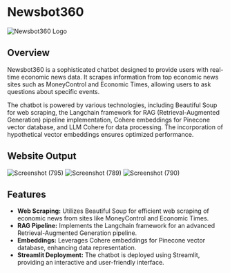 # Newsbot360

![Newsbot360 Logo](https://github.com/narenSb1837/Newsbot360/assets/89464601/c06f78d6-454b-4e0a-a4ce-00a94726b2fb)

## Overview

Newsbot360 is a sophisticated chatbot designed to provide users with real-time economic news data. It scrapes information from top economic news sites such as MoneyControl and Economic Times, allowing users to ask questions about specific events.

The chatbot is powered by various technologies, including Beautiful Soup for web scraping, the Langchain framework for RAG (Retrieval-Augmented Generation) pipeline implementation, Cohere embeddings for Pinecone vector database, and LLM Cohere for data processing. The incorporation of hypothetical vector embeddings ensures optimized performance.

## Website Output

![Screenshot (795)](https://github.com/narenSb1837/Newsbot360/assets/89464601/00d03b50-c7f4-49de-8471-92490d6401a8)
![Screenshot (789)](https://github.com/narenSb1837/Newsbot360/assets/89464601/1e5cf683-b035-4c4b-9fde-3616e25b4a22)
![Screenshot (790)](https://github.com/narenSb1837/Newsbot360/assets/89464601/c94cb982-58eb-4b99-8816-8dbcbfa41f8e)

## Features

- **Web Scraping:** Utilizes Beautiful Soup for efficient web scraping of economic news from sites like MoneyControl and Economic Times.
- **RAG Pipeline:** Implements the Langchain framework for an advanced Retrieval-Augmented Generation pipeline.
- **Embeddings:** Leverages Cohere embeddings for Pinecone vector database, enhancing data representation.
- **Streamlit Deployment:** The chatbot is deployed using Streamlit, providing an interactive and user-friendly interface.
